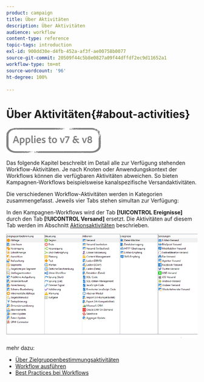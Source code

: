 ```yaml
---
product: campaign
title: Über Aktivitäten
description: Über Aktivitäten
audience: workflow
content-type: reference
topic-tags: introduction
exl-id: 900dd30e-d4fb-452a-af3f-ae00758b0077
source-git-commit: 20509f44c5b8e0827a09f44dffdf2ec9d11652a1
workflow-type: tm+mt
source-wordcount: '96'
ht-degree: 100%

---
```


# Über Aktivitäten{#about-activities}

![](../../assets/common.svg)

Das folgende Kapitel beschreibt im Detail alle zur Verfügung stehenden Workflow-Aktivitäten. Je nach Knoten oder Anwendungskontext der Workflows können die verfügbaren Aktivitäten abweichen. So bieten Kampagnen-Workflows beispielsweise kanalspezifische Versandaktivitäten.

Die verschiedenen Workflow-Aktivitäten werden in Kategorien zusammengefasst. Jeweils vier Tabs stehen simultan zur Verfügung:

In den Kampagnen-Workflows wird der Tab **[!UICONTROL Ereignisse]** durch den Tab **[!UICONTROL Versand]** ersetzt. Die Aktivitäten auf diesem Tab werden im Abschnitt [Aktionsaktivitäten](about-action-activities.md) beschrieben.

![](assets/wf-activity-tabs.png)

mehr dazu:

* [Über Zielgruppenbestimmungsaktivitäten](about-targeting-activities.md)
* [Workflow ausführen](starting-a-workflow.md)
* [Best Practices bei Workflows](workflow-best-practices.md)
